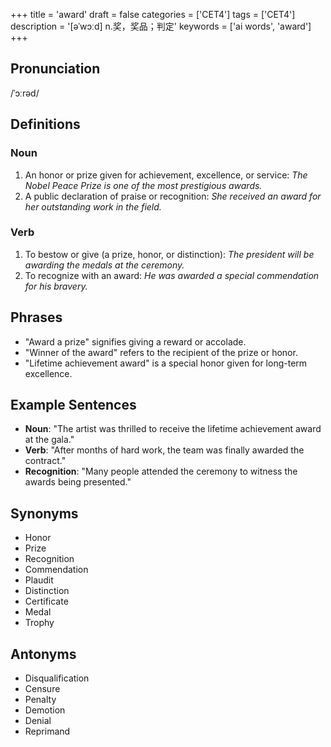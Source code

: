 +++
title = 'award'
draft = false
categories = ['CET4']
tags = ['CET4']
description = '[əˈwɔːd] n.奖，奖品；判定'
keywords = ['ai words', 'award']
+++

## Pronunciation
/ˈɔːrəd/

## Definitions
### Noun
1. An honor or prize given for achievement, excellence, or service: *The Nobel Peace Prize is one of the most prestigious awards.*
2. A public declaration of praise or recognition: *She received an award for her outstanding work in the field.*

### Verb
1. To bestow or give (a prize, honor, or distinction): *The president will be awarding the medals at the ceremony.*
2. To recognize with an award: *He was awarded a special commendation for his bravery.*

## Phrases
- "Award a prize" signifies giving a reward or accolade.
- "Winner of the award" refers to the recipient of the prize or honor.
- "Lifetime achievement award" is a special honor given for long-term excellence.

## Example Sentences
- **Noun**: "The artist was thrilled to receive the lifetime achievement award at the gala."
- **Verb**: "After months of hard work, the team was finally awarded the contract."
- **Recognition**: "Many people attended the ceremony to witness the awards being presented."

## Synonyms
- Honor
- Prize
- Recognition
- Commendation
- Plaudit
- Distinction
- Certificate
- Medal
- Trophy

## Antonyms
- Disqualification
- Censure
- Penalty
- Demotion
- Denial
- Reprimand
